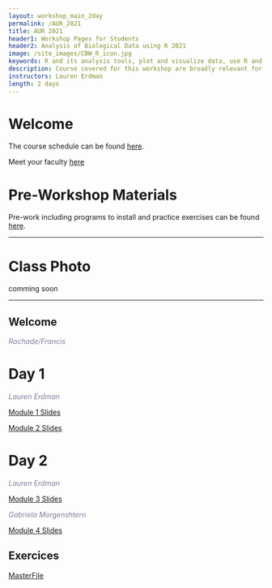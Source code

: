 ```yaml
---
layout: workshop_main_2day
permalink: /AUR_2021
title: AUR 2021
header1: Workshop Pages for Students
header2: Analysis of Biological Data using R 2021
image: /site_images/CBW_R_icon.jpg
keywords: R and its analysis tools, plot and visualize data, use R and its analysis tools
description: Course covered for this workshop are broadly relevant for many areas of modern, quantitative biology such as flow cytometry, expression profile analysis, function prediction and more. 
instructors: Lauren Erdman
length: 2 days
---
```


# Welcome <a id="welcome"></a>

 

The course schedule can be found [here](https://bioinformaticsdotca.github.io/AUR_2021_schedule). 

Meet your faculty [here]() 

# Pre-Workshop Materials <a id="preworkshop"></a>

Pre-work including programs to install and practice exercises can be found [here](). 

***

# Class Photo

comming soon

***

## Welcome

*<font color="#827e9c">Rachade/Francis</font>*

# Day 1 <a id="day1"></a>

*<font color="#827e9c">Lauren Erdman</font>*

[Module 1 Slides](https://drive.google.com/file/d/1j4zJ1x8rwaR16fLsx4HH0X5M7UwmMTQV/view?usp=sharing)

[Module 2 Slides](https://drive.google.com/file/d/1DveyiwYPCJOI5qM5ewgGH0V664mTizFB/view?usp=sharing)


# Day 2 <a id="day2"></a>

*<font color="#827e9c">Lauren Erdman</font>*

[Module 3 Slides]()

*<font color="#827e9c">Gabriela Morgenshtern</font>* 

[Module 4 Slides]()


## Exercices

[MasterFile]()







